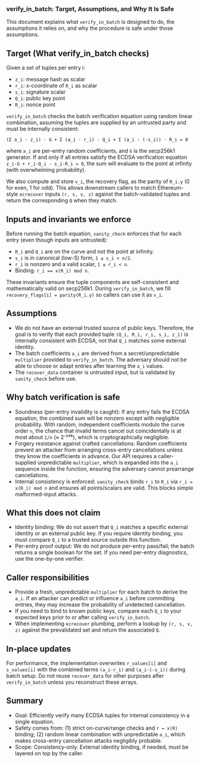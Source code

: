 ### verify_in_batch: Target, Assumptions, and Why It Is Safe

This document explains what `verify_in_batch` is designed to do, the assumptions it relies on, and why the procedure is safe under those assumptions.

## Target (What verify_in_batch checks)

Given a set of tuples per entry i:
- `z_i`: message hash as scalar
- `r_i`: x-coordinate of `R_i` as scalar
- `s_i`: signature scalar
- `Q_i`: public key point
- `R_i`: nonce point

`verify_in_batch` checks the batch verification equation using random linear combination, assuming the tuples are supplied by an untrusted party and must be internally consistent:

```
(Σ a_i · z_i) · G + Σ (a_i · r_i) · Q_i + Σ (a_i · (-s_i)) · R_i = 0
```

where `a_i` are per-entry random coefficients, and `G` is the secp256k1 generator. If and only if all entries satisfy the ECDSA verification equation `z_i·G + r_i·Q_i - s_i·R_i = 0`, the sum will evaluate to the point at infinity (with overwhelming probability).

We also compute and store `v_i`, the recovery flag, as the parity of `R_i.y` (0 for even, 1 for odd). This allows downstream callers to match Ethereum-style `ecrecover` inputs `(r, s, v, z)` against the batch-validated tuples and return the corresponding `Q` when they match.

## Inputs and invariants we enforce

Before running the batch equation, `sanity_check` enforces that for each entry (even though inputs are untrusted):
- `R_i` and `Q_i` are on the curve and not the point at infinity.
- `s_i` is in canonical (low-S) form, `1 ≤ s_i < n/2`.
- `r_i` is nonzero and a valid scalar, `1 ≤ r_i < n`.
- Binding: `r_i == x(R_i) mod n`.

These invariants ensure the tuple components are self-consistent and mathematically valid on secp256k1. During `verify_in_batch`, we fill `recovery_flags[i] = parity(R_i.y)` so callers can use it as `v_i`.

## Assumptions

- We do not have an external trusted source of public keys. Therefore, the goal is to verify that each provided tuple `(Q_i, R_i, r_i, s_i, z_i)` is internally consistent with ECDSA, not that `Q_i` matches some external identity.
- The batch coefficients `a_i` are derived from a secret/unpredictable `multiplier` provided to `verify_in_batch`. The adversary should not be able to choose or adapt entries after learning the `a_i` values.
- The `recover_data` container is untrusted input, but is validated by `sanity_check` before use.

## Why batch verification is safe

- Soundness (per-entry invalidity is caught): If any entry fails the ECDSA equation, the combined sum will be nonzero except with negligible probability. With random, independent coefficients modulo the curve order `n`, the chance that invalid terms cancel out coincidentally is at most about `1/n` (≈ 2⁻²⁵⁶), which is cryptographically negligible.
- Forgery resistance against crafted cancellations: Random coefficients prevent an attacker from arranging cross-entry cancellations unless they know the coefficients in advance. Our API requires a caller-supplied unpredictable `multiplier`, which is expanded into the `a_i` sequence inside the function, ensuring the adversary cannot prearrange cancellations.
- Internal consistency is enforced: `sanity_check` binds `r_i` to `R_i` via `r_i = x(R_i) mod n` and ensures all points/scalars are valid. This blocks simple malformed-input attacks.

## What this does not claim

- Identity binding: We do not assert that `Q_i` matches a specific external identity or an external public key. If you require identity binding, you must compare `Q_i` to a trusted source outside this function.
- Per-entry proof output: We do not produce per-entry pass/fail; the batch returns a single boolean for the set. If you need per-entry diagnostics, use the one-by-one verifier.

## Caller responsibilities

- Provide a fresh, unpredictable `multiplier` for each batch to derive the `a_i`. If an attacker can predict or influence `a_i` before committing entries, they may increase the probability of undetected cancellation.
- If you need to bind to known public keys, compare each `Q_i` to your expected keys prior to or after calling `verify_in_batch`.
- When implementing `ecrecover` plumbing, perform a lookup by `(r, s, v, z)` against the prevalidated set and return the associated `Q`.

## In-place updates

For performance, the implementation overwrites `r_values[i]` and `s_values[i]` with the combined terms `(a_i·r_i)` and `(a_i·(-s_i))` during batch setup. Do not reuse `recover_data` for other purposes after `verify_in_batch` unless you reconstruct these arrays.

## Summary

- Goal: Efficiently verify many ECDSA tuples for internal consistency in a single equation.
- Safety comes from: (1) strict on-curve/range checks and `r ↔ x(R)` binding; (2) random linear combination with unpredictable `a_i`, which makes cross-entry cancellation attacks negligibly probable.
- Scope: Consistency-only. External identity binding, if needed, must be layered on top by the caller.


